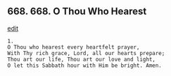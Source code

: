 
## 668.  668. O Thou Who Hearest
[edit](https://docs.google.com/document/d/1yHTFW6TmSIyprbCEYOGSpYwlZ1uyQnOB/edit?mode=html)






    1.
    O Thou who hearest every heartfelt prayer,
    With Thy rich grace, Lord, all our hearts prepare;
    Thou art our life, Thou art our love and light,
    O let this Sabbath hour with Him be bright. Amen.
